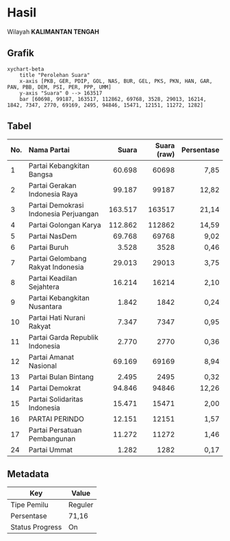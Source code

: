 # Hasil

Wilayah **KALIMANTAN TENGAH**

## Grafik

```mermaid
xychart-beta
    title "Perolehan Suara"
    x-axis [PKB, GER, PDIP, GOL, NAS, BUR, GEL, PKS, PKN, HAN, GAR, PAN, PBB, DEM, PSI, PER, PPP, UMM]
    y-axis "Suara" 0 --> 163517
    bar [60698, 99187, 163517, 112862, 69768, 3528, 29013, 16214, 1842, 7347, 2770, 69169, 2495, 94846, 15471, 12151, 11272, 1282]
```

## Tabel

| No. | Nama Partai                           | Suara   | Suara (raw) | Persentase |
|:--- |:------------------------------------- | -------:| -----------:| ----------:|
| 1   | Partai Kebangkitan Bangsa             | 60.698  | 60698       | 7,85       |
| 2   | Partai Gerakan Indonesia Raya         | 99.187  | 99187       | 12,82      |
| 3   | Partai Demokrasi Indonesia Perjuangan | 163.517 | 163517      | 21,14      |
| 4   | Partai Golongan Karya                 | 112.862 | 112862      | 14,59      |
| 5   | Partai NasDem                         | 69.768  | 69768       | 9,02       |
| 6   | Partai Buruh                          | 3.528   | 3528        | 0,46       |
| 7   | Partai Gelombang Rakyat Indonesia     | 29.013  | 29013       | 3,75       |
| 8   | Partai Keadilan Sejahtera             | 16.214  | 16214       | 2,10       |
| 9   | Partai Kebangkitan Nusantara          | 1.842   | 1842        | 0,24       |
| 10  | Partai Hati Nurani Rakyat             | 7.347   | 7347        | 0,95       |
| 11  | Partai Garda Republik Indonesia       | 2.770   | 2770        | 0,36       |
| 12  | Partai Amanat Nasional                | 69.169  | 69169       | 8,94       |
| 13  | Partai Bulan Bintang                  | 2.495   | 2495        | 0,32       |
| 14  | Partai Demokrat                       | 94.846  | 94846       | 12,26      |
| 15  | Partai Solidaritas Indonesia          | 15.471  | 15471       | 2,00       |
| 16  | PARTAI PERINDO                        | 12.151  | 12151       | 1,57       |
| 17  | Partai Persatuan Pembangunan          | 11.272  | 11272       | 1,46       |
| 24  | Partai Ummat                          | 1.282   | 1282        | 0,17       |


## Metadata

| Key             | Value   |
| --------------- | ------- |
| Tipe Pemilu     | Reguler |
| Persentase      | 71,16   |
| Status Progress | On      |



